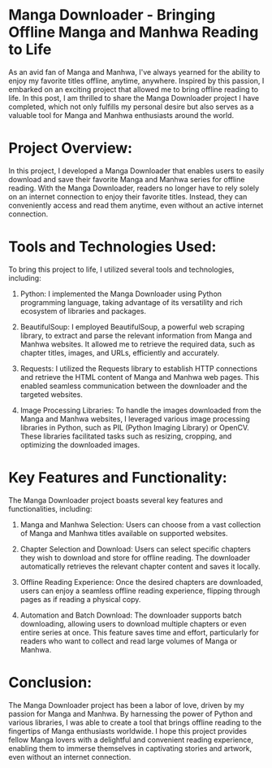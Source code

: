 # Manga Downloader - Bringing Offline Manga and Manhwa Reading to Life

As an avid fan of Manga and Manhwa, I've always yearned for the ability to enjoy my favorite titles offline, anytime, anywhere. Inspired by this passion, I embarked on an exciting project that allowed me to bring offline reading to life. In this post, I am thrilled to share the Manga Downloader project I have completed, which not only fulfills my personal desire but also serves as a valuable tool for Manga and Manhwa enthusiasts around the world.

# **Project Overview**:
In this project, I developed a Manga Downloader that enables users to easily download and save their favorite Manga and Manhwa series for offline reading. With the Manga Downloader, readers no longer have to rely solely on an internet connection to enjoy their favorite titles. Instead, they can conveniently access and read them anytime, even without an active internet connection.

# **Tools and Technologies Used**:
To bring this project to life, I utilized several tools and technologies, including:

1. Python: I implemented the Manga Downloader using Python programming language, taking advantage of its versatility and rich ecosystem of libraries and packages.

2. BeautifulSoup: I employed BeautifulSoup, a powerful web scraping library, to extract and parse the relevant information from Manga and Manhwa websites. It allowed me to retrieve the required data, such as chapter titles, images, and URLs, efficiently and accurately.

3. Requests: I utilized the Requests library to establish HTTP connections and retrieve the HTML content of Manga and Manhwa web pages. This enabled seamless communication between the downloader and the targeted websites.

4. Image Processing Libraries: To handle the images downloaded from the Manga and Manhwa websites, I leveraged various image processing libraries in Python, such as PIL (Python Imaging Library) or OpenCV. These libraries facilitated tasks such as resizing, cropping, and optimizing the downloaded images.

# **Key Features and Functionality**:
The Manga Downloader project boasts several key features and functionalities, including:

1. Manga and Manhwa Selection: Users can choose from a vast collection of Manga and Manhwa titles available on supported websites.

2. Chapter Selection and Download: Users can select specific chapters they wish to download and store for offline reading. The downloader automatically retrieves the relevant chapter content and saves it locally.

3. Offline Reading Experience: Once the desired chapters are downloaded, users can enjoy a seamless offline reading experience, flipping through pages as if reading a physical copy.

4. Automation and Batch Download: The downloader supports batch downloading, allowing users to download multiple chapters or even entire series at once. This feature saves time and effort, particularly for readers who want to collect and read large volumes of Manga or Manhwa.

# **Conclusion**:
The Manga Downloader project has been a labor of love, driven by my passion for Manga and Manhwa. By harnessing the power of Python and various libraries, I was able to create a tool that brings offline reading to the fingertips of Manga enthusiasts worldwide. I hope this project provides fellow Manga lovers with a delightful and convenient reading experience, enabling them to immerse themselves in captivating stories and artwork, even without an internet connection.
